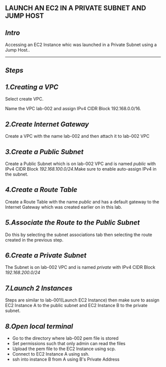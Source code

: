 **LAUNCH AN EC2 IN A PRIVATE SUBNET AND JUMP HOST**
---
*Intro*
---

Accessing an EC2 Instance whic was launched in a Private Subnet using a Jump Host..

---
*Steps*
---

*1.Creating a VPC*
---

Select create VPC.

Name the VPC lab-002 and assign IPv4 CIDR Block 192.168.0.0/16.

*2.Create Internet Gateway*
---

Create a VPC with the name lab-002 and then attach it to lab-002 VPC

*3.Create a Public Subnet*
---

Create a Public Subnet which is on lab-002 VPC and is named *public* with IPv4 CIDR Block *192.168.100.0/24*.Make sure to enable auto-assign IPv4 in the subnet.

*4.Create a Route Table*
---

Create a Route Table with the name *public* and has a default gateway to the Internet Gateway which was created earlier on in this lab.

*5.Associate the Route to the Public Subnet*
---

Do this by selecting the subnet associations tab then selecting the route created in the previous step.

*6.Create a Private Subnet*
---

The Subnet is on lab-002 VPC and is named *private* with IPv4 CIDR Block *192.168.200.0/24*

*7.Launch 2 Instances*
---

Steps are similar to lab-001(Launch EC2 Instance) then make sure to assign EC2 Instance A to the public subnet and EC2 Instance B to the private subnet.

*8.Open local terminal*
---

- Go to the directory where lab-002 pem file is stored
- Set permissions such that only admin can read the files
- Upload the pem file to the EC2 Instance using scp.
- Connect to EC2 Instance A using ssh.
- ssh into instance B from A using B's Private Address

